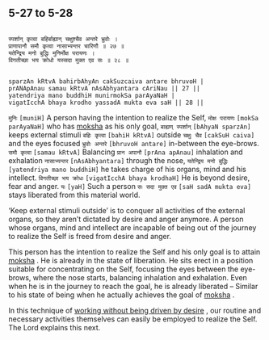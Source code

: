 ## 5-27 to 5-28


```shloka-sa

स्पर्शान् कृत्वा बहिर्बाह्यान् चक्षुश्चैव अन्तरे भ्रुवोः ।
प्राणापानौ समौ कृत्वा नासाभ्यन्तर चारिणौ ॥ २७ ॥
यतेन्द्रिय मनो बुद्धिः मुनिर्मोक्ष परायणः ।
विगतीच्छा भय क्रोधो यस्सदा मुक्त एव सः ॥ २८ ॥

```
```shloka-sa-hk

sparzAn kRtvA bahirbAhyAn cakSuzcaiva antare bhruvoH |
prANApAnau samau kRtvA nAsAbhyantara cAriNau || 27 ||
yatendriya mano buddhiH munirmokSa parAyaNaH |
vigatIcchA bhaya krodho yassadA mukta eva saH || 28 ||

```
`मुनिः` `[muniH]` A person having the intention to realize the Self, `मोक्ष परायणः` `[mokSa parAyaNaH]` who has 
[moksha](Back-to-Basics.md#Moksha)
 as his only goal, `बाह्यण् स्पर्शान्` `[bAhyaN sparzAn]` keeps external stimuli `बहिः कृत्वा` `[bahiH kRtvA]` outside `चक्षुः चैव` `[cakSuH caiva]` and the eyes focused `भ्रुवोः अन्तरे` `[bhruvoH antare]` in-between the eye-brows. `समौ कृत्वा` `[samau kRtvA]` Balancing `प्रान अपानौ` `[prAna apAnau]` inhalation and exhalation `नासाभ्यन्तर` `[nAsAbhyantara]` through the nose, `यतेन्द्रिय मनो बुद्धिः` `[yatendriya mano buddhiH]` he takes charge of his organs, mind and his intellect. `विगतीच्छा भय क्रोधः` `[vigatIcchA bhaya krodhaH]` He is beyond desire, fear and anger. `यः` `[yaH]` Such a person `सः सदा मुक्त एव` `[saH sadA mukta eva]` stays liberated from this material world.

‘Keep external stimuli outside’ is to conquer all activities of the external organs, so they aren’t dictated by desire and anger anymore. A person whose organs, mind and intellect are incapable of being out of the journey to realize the Self is freed from desire and anger.

This person has the intention to realize the Self and his only goal is to attain 
[moksha](Back-to-Basics.md#Moksha)
. He is already in the state of liberation. He sits erect in a position suitable for concentrating on the Self, focusing the eyes between the eye-brows, where the nose starts, balancing inhalation and exhalation. Even when he is in the journey to reach the goal, he is already liberated – Similar to his state of being when he actually achieves the goal of 
[moksha](Back-to-Basics.md#Moksha)
.

In this technique of 
[working without being driven by desire](Back-to-Basics.md#karmayOga_a_defn)
, our routine and necessary activities themselves can easily be employed to realize the Self. The Lord explains this next.


